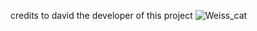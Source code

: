 credits to david the developer of this project
![Weiss_cat](https://github.com/user-attachments/assets/7f621b9c-773f-4f00-8c8e-9fe4652489e1)
